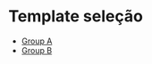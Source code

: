 # Template seleção


* [Group A](?expand=1&template=pull_request_template_opcao_1.md)
* [Group B](?expand=1&template=pull_request_template_opcao_2.md)


